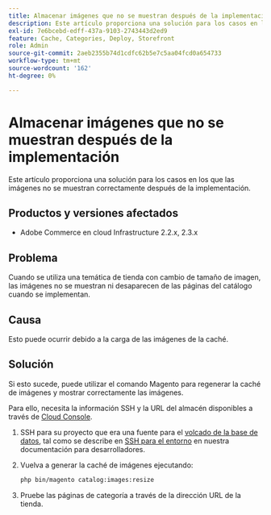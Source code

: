 ```yaml
---
title: Almacenar imágenes que no se muestran después de la implementación
description: Este artículo proporciona una solución para los casos en los que las imágenes no se muestran correctamente después de la implementación.
exl-id: 7e6bcebd-edff-437a-9103-2743443d2ed9
feature: Cache, Categories, Deploy, Storefront
role: Admin
source-git-commit: 2aeb2355b74d1cdfc62b5e7c5aa04fcd0a654733
workflow-type: tm+mt
source-wordcount: '162'
ht-degree: 0%

---
```


# Almacenar imágenes que no se muestran después de la implementación

Este artículo proporciona una solución para los casos en los que las imágenes no se muestran correctamente después de la implementación.

## Productos y versiones afectados

* Adobe Commerce en cloud Infrastructure 2.2.x, 2.3.x

## Problema

Cuando se utiliza una temática de tienda con cambio de tamaño de imagen, las imágenes no se muestran ni desaparecen de las páginas del catálogo cuando se implementan.

## Causa

Esto puede ocurrir debido a la carga de las imágenes de la caché.

## Solución

Si esto sucede, puede utilizar el comando Magento para regenerar la caché de imágenes y mostrar correctamente las imágenes.

Para ello, necesita la información SSH y la URL del almacén disponibles a través de [Cloud Console](https://experienceleague.adobe.com/docs/commerce-cloud-service/user-guide/project/overview.html).

1. SSH para su proyecto que era una fuente para el [volcado de la base de datos](/help/how-to/general/create-database-dump-on-cloud.md), tal como se describe en [SSH para el entorno](https://experienceleague.adobe.com/en/docs/commerce-cloud-service/user-guide/develop/secure-connections) en nuestra documentación para desarrolladores.
1. Vuelva a generar la caché de imágenes ejecutando:

   ```bash
   php bin/magento catalog:images:resize
   ```

1. Pruebe las páginas de categoría a través de la dirección URL de la tienda.
